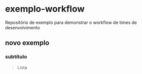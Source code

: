 # exemplo-workflow

Repositório de exemplo para demonstrar o workflow de times de desenvolvimento

## novo exemplo

### subtítulo

> Lista
